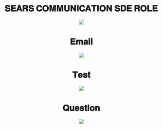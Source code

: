 # 𝐒𝐄𝐀𝐑𝐒 𝐂𝐎𝐌𝐌𝐔𝐍𝐈𝐂𝐀𝐓𝐈𝐎𝐍 𝐒𝐃𝐄 𝐑𝐎𝐋𝐄

 
 <p align="center"><img src="https://github.com/Ashish2030/SEARS-COMMUNICATION-SDE-ROLE-SOLUTION-IN-2021/blob/main/InkedEmail_page_LI.jpg"  /> 
 
   <h1 align="center">𝐄𝐦𝐚𝐢𝐥</h1>
 <p align="center"><img src="https://github.com/Ashish2030/SEARS-COMMUNICATION-SDE-ROLE-SOLUTION-IN-2021/blob/main/Email.png"/> 
 <h1 align="center">𝐓𝐞𝐬𝐭</h1>
  <p align="center"><img src="https://github.com/Ashish2030/SEARS-COMMUNICATION-SDE-ROLE-SOLUTION-IN-2021/blob/main/first.png"/> 
  <h1 align="center">𝐐𝐮𝐞𝐬𝐭𝐢𝐨𝐧</h1>
  <p align="center"><img src="https://github.com/Ashish2030/SEARS-COMMUNICATION-SDE-ROLE-SOLUTION-IN-2021/blob/main/third.png"/> 
 
